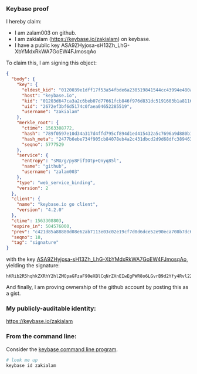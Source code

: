 ### Keybase proof

I hereby claim:

  * I am zalam003 on github.
  * I am zakialam (https://keybase.io/zakialam) on keybase.
  * I have a public key ASA9ZHyjosa-sH13Zh_LhG-XbYMdxRkWA7GoEW4FJmosqAo

To claim this, I am signing this object:

```json
{
  "body": {
    "key": {
      "eldest_kid": "0120039e1dff17f53a54fbde6a230519841544cc43994e480a1aebbf3213aa41666c0a",
      "host": "keybase.io",
      "kid": "01203d647ca3a2c6beb07d77661fcb846f976d831dc5191603b1a8116e05266a2ca80a",
      "uid": "2672ef3bf6d5174c0faea04652285519",
      "username": "zakialam"
    },
    "merkle_root": {
      "ctime": 1563308772,
      "hash": "789f0597e10d34a317d4ffd795cf894d1ed415432a5c7696a9d880b17a34001319348bdf01e9804b034dd5b3347e8439361d891162144a66893af84d76062223",
      "hash_meta": "2477b6ebe734f905cb84078eb4a2c431dbcd2d9d68dfc38946326b98d93e63c5",
      "seqno": 5777529
    },
    "service": {
      "entropy": "sMU/g/py8FifIOtp+Qnyq85l",
      "name": "github",
      "username": "zalam003"
    },
    "type": "web_service_binding",
    "version": 2
  },
  "client": {
    "name": "keybase.io go client",
    "version": "4.2.0"
  },
  "ctime": 1563308803,
  "expire_in": 504576000,
  "prev": "c421d85a88880d08e62ab7113e03c02e19cf7d0d6dce52e90eca708b7dc692c5",
  "seqno": 18,
  "tag": "signature"
}
```

with the key [ASA9ZHyjosa-sH13Zh_LhG-XbYMdxRkWA7GoEW4FJmosqAo](https://keybase.io/zakialam), yielding the signature:

```
hKRib2R5hqhkZXRhY2hlZMOpaGFzaF90eXBlCqNrZXnEIwEgPWR8o6LGvrB9d2Yfy4Rvl22DHcUZFgOxqBFuBSZqLKgKp3BheWxvYWTESpcCEsQgxCHYWoiIDQjmKrcRPgPALhnPfQ1tzlLpDspwi33GksXEIOL+02T3dEalG4z4Ujz0YyQWB70jbQ1GjE/oXz42uNfNAgHCo3NpZ8RA6a3a4sCPQH6yUTliXwpnpcDVsXwL9/RbNzl+TJJgKTCNfOwQeh1tyZ6ULx1iBtdLtPO1lUCr5zgi+aTLdqWeB6hzaWdfdHlwZSCkaGFzaIKkdHlwZQildmFsdWXEIFU7YniV1Z1N05r2tZNbF00eCU3bLPcJXVm0HxK/ZxZ6o3RhZ80CAqd2ZXJzaW9uAQ==

```

And finally, I am proving ownership of the github account by posting this as a gist.

### My publicly-auditable identity:

https://keybase.io/zakialam

### From the command line:

Consider the [keybase command line program](https://keybase.io/download).

```bash
# look me up
keybase id zakialam
```
